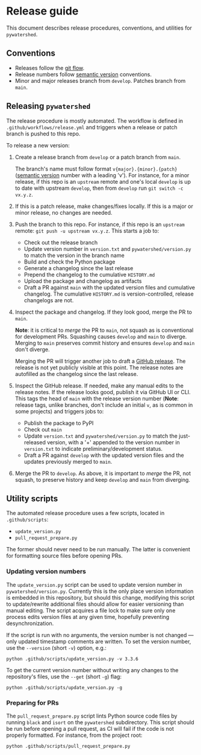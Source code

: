 # Release guide

This document describes release procedures, conventions, and utilities for `pywatershed`.

## Conventions

- Releases follow the [git flow](https://nvie.com/posts/a-successful-git-branching-model/).
- Release numbers follow [semantic version](https://semver.org/) conventions.
- Minor and major releases branch from `develop`. Patches branch from `main`.

## Releasing `pywatershed`

The release procedure is mostly automated. The workflow is defined in `.github/workflows/release.yml` and triggers when a release or patch branch is pushed to this repo.

To release a new version:

1. Create a release branch from `develop` or a patch branch from `main`.

    The branch's name must follow format `v{major}.{minor}.{patch}` ([semantic version](https://semver.org/) number with a leading 'v'). For instance, for a minor release, if this repo is an `upstream` remote and one's local `develop` is up to date with upstream `develop`, then from `develop` run `git switch -c vx.y.z`.

2. If this is a patch release, make changes/fixes locally. If this is a major or minor release, no changes are needed.

3. Push the branch to this repo. For instance, if this repo is an `upstream` remote: `git push -u upstream vx.y.z`. This starts a job to:

    - Check out the release branch
    - Update version number in `version.txt` and `pywatershed/version.py` to match the version in the branch name
    - Build and check the Python package
    - Generate a changelog since the last release
    - Prepend the changelog to the cumulative `HISTORY.md`
    - Upload the package and changelog as artifacts
    - Draft a PR against `main` with the updated version files and cumulative changelog. The cumulative `HISTORY.md` is version-controlled, release changelogs are not.

3. Inspect the package and changelog. If they look good, merge the PR to `main`.

    **Note**: it is critical to *merge* the PR to `main`, not squash as is conventional for development PRs. Squashing causes `develop` and `main` to diverge. Merging to `main` preserves commit history and ensures `develop` and `main` don't diverge.

    Merging the PR will trigger another job to draft a [GitHub release](https://github.com/EC-USGS/pywatershed/releases). The release is not yet publicly visible at this point. The release notes are autofilled as the changelog since the last release.

4. Inspect the GitHub release. If needed, make any manual edits to the release notes. If the release looks good, publish it via GitHub UI or CLI. This tags the head of `main` with the release version number (**Note**: release tags, unlike branches, don't include an initial `v`, as is common in some projects) and triggers jobs to:

    - Publish the package to PyPI
    - Check out `main`
    - Update `version.txt` and `pywatershed/version.py` to match the just-released version, with a '+' appended to the version number in `version.txt` to indicate preliminary/development status.
    - Draft a PR against `develop` with the updated version files and the updates previously merged to `main`.

 5. Merge the PR to `develop`. As above, it is important to *merge* the PR, not squash, to preserve history and keep `develop` and `main` from diverging. 

 ## Utility scripts

The automated release procedure uses a few scripts, located in `.github/scripts`:

- `update_version.py`
- `pull_request_prepare.py`

The former should never need to be run manually. The latter is convenient for formatting source files before opening PRs.

### Updating version numbers

The `update_version.py` script can be used to update version number in `pywatershed/version.py`. Currently this is the only place version information is embedded in this repository, but should this change, modifying this script to update/rewrite additional files should allow for easier versioning than manual editing. The script acquires a file lock to make sure only one process edits version files at any given time, hopefully preventing desynchronization.

If the script is run with no arguments, the version number is not changed &mdash; only updated timestamp comments are written. To set the version number, use the `--version` (short `-v`) option, e.g.:

```shell
python .github/scripts/update_version.py -v 3.3.6
```

To get the current version number without writing any changes to the repository's files, use the `--get` (short `-g`) flag:

```shell
python .github/scripts/update_version.py -g
```

### Preparing for PRs

The `pull_request_prepare.py` script lints Python source code files by running `black` and `isort` on the `pywatershed` subdirectory. This script should be run before opening a pull request, as CI will fail if the code is not properly formatted. For instance, from the project root:

```shell
python .github/scripts/pull_request_prepare.py
```
